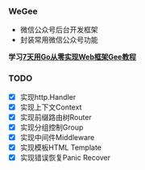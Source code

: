 ### WeGee
- 微信公众号后台开发框架
- 封装常用微信公众号功能

**学习[7天用Go从零实现Web框架Gee教程](https://geektutu.com/post/gee.html)**
### TODO
- [x] 实现http.Handler  
- [x] 实现上下文Context  
- [x] 实现前缀路由树Router  
- [x] 实现分组控制Group  
- [x] 实现中间件Middleware  
- [x] 实现模板HTML Template  
- [x] 实现错误恢复Panic Recover  